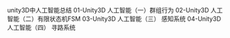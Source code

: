 
unity3D中人工智能总结
01-Unity3D 人工智能（一）群组行为
02-Unity3D 人工智能（二）有限状态机FSM
03-Unity3D 人工智能（三） 感知系统
04-Unity3D 人工智能（四） 寻路系统
